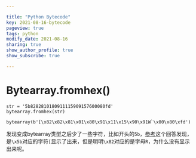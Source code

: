 ```yaml
---

title: "Python Bytecode"
key: 2021-08-16-bytecode
pageview: true
tags: python
modify_date: 2021-08-16
sharing: true
show_author_profile: true
show_subscribe: true

---
```


# Bytearray.fromhex()
```
str = '5b8282810180911115909157600080fd'
bytearray.fromhex(str)
```

```
bytearray(b'[\x82\x82\x81\x01\x80\x91\x11\x15\x90\x91W`\x00\x80\xfd')
```

发现变成bytearray类型之后少了一些字符，比如开头的`5b`，[参考](https://segmentfault.com/q/1010000004593411)这个回答发现，是`\x5b`对应的字符`[`显示了出来，但是明明`\x82`对应的是字母`R`，为什么没有显示出来呢。